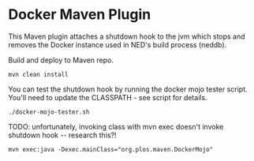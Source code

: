 Docker Maven Plugin
===================

This Maven plugin attaches a shutdown hook to the jvm which stops and removes
the Docker instance used in NED's build process (neddb).

Build and deploy to Maven repo.

    mvn clean install

You can test the shutdown hook by running the docker mojo tester script. You'll
need to update the CLASSPATH - see script for details.

    ./docker-mojo-tester.sh

TODO: unfortunately, invoking class with mvn exec doesn't invoke shutdown hook
-- research this?!

    mvn exec:java -Dexec.mainClass="org.plos.maven.DockerMojo"

